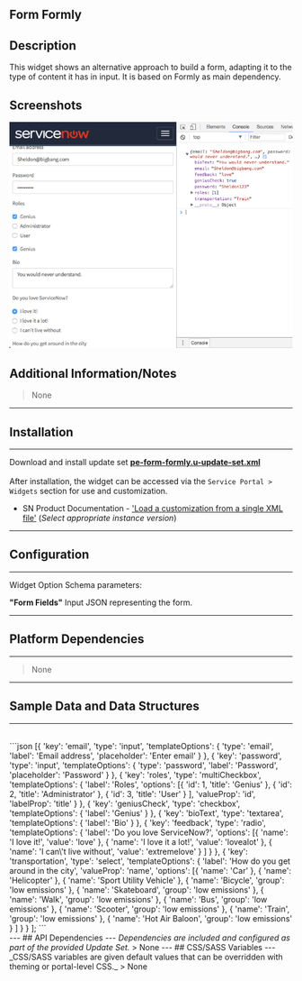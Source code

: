 ## Form Formly

## Description

This widget shows an alternative approach to build a form, adapting it to the type of content it has in input. It is based on Formly as main dependency.<br/>

## Screenshots
![](../images/pe-form-formly-01.png)
<br/>
## Additional Information/Notes
> None
---
## Installation
---
Download and install update set **[pe-form-formly.u-update-set.xml](pe-form-formly.u-update-set.xml)** <br/><br/>
After installation, the widget can be accessed via the `Service Portal > Widgets` section for use and customization.<br/>
* SN Product Documentation - ['Load a customization from a single XML file'](https://docs.servicenow.com/search?q=Load+a+customization+from+a+single+XML+file)   (<i>Select appropriate instance version</i>)
---
## Configuration
---
Widget Option Schema parameters:<br/>

**"Form Fields"** Input JSON representing the form.<br/>

---
## Platform Dependencies
---
> None
---
## Sample Data and Data Structures
---
<br/>
```json
[{
      'key': 'email',
      'type': 'input',
      'templateOptions': {
        'type': 'email',
        'label': 'Email address',
        'placeholder': 'Enter email'
      }
    },
    {
      'key': 'password',
      'type': 'input',
      'templateOptions': {
        'type': 'password',
        'label': 'Password',
        'placeholder': 'Password'
      }
    },
    {
      'key': 'roles',
      'type': 'multiCheckbox',
      'templateOptions': {
        'label': 'Roles',
        'options': [{
          'id': 1,
          'title': 'Genius'
        },
        {
          'id': 2,
          'title': 'Administrator'
        },
        {
          'id': 3,
          'title': 'User'
        }
        ],
        'valueProp': 'id',
        'labelProp': 'title'
      }
    },
    {
      'key': 'geniusCheck',
      'type': 'checkbox',
      'templateOptions': {
        'label': 'Genius'
      }
    },
    {
      'key': 'bioText',
      'type': 'textarea',
      'templateOptions': {
        'label': 'Bio'
      }
    },
    {
      'key': 'feedback',
      'type': 'radio',
      'templateOptions': {
        'label': 'Do you love ServiceNow?',
        'options': [{
          'name': 'I love it!',
          'value': 'love'
        },
        {
          'name': 'I love it a lot!',
          'value': 'lovealot'
        },
        {
          'name': 'I can\'t live without',
          'value': 'extremelove'
        }
        ]
      }
    },
    {
      'key': 'transportation',
      'type': 'select',
      'templateOptions': {
        'label': 'How do you get around in the city',
        'valueProp': 'name',
        'options': [{
          'name': 'Car'
        },
        {
          'name': 'Helicopter'
        },
        {
          'name': 'Sport Utility Vehicle'
        },
        {
          'name': 'Bicycle',
          'group': 'low emissions'
        },
        {
          'name': 'Skateboard',
          'group': 'low emissions'
        },
        {
          'name': 'Walk',
          'group': 'low emissions'
        },
        {
          'name': 'Bus',
          'group': 'low emissions'
        },
        {
          'name': 'Scooter',
          'group': 'low emissions'
        },
        {
          'name': 'Train',
          'group': 'low emissions'
        },
        {
          'name': 'Hot Air Baloon',
          'group': 'low emissions'
        }
        ]
      }
    }
];
```
<br/>
---
## API Dependencies
---
<i>Dependencies are included and configured as part of the provided Update Set.</i>
> None
---
## CSS/SASS Variables
---
_CSS/SASS variables are given default values that can be overridden with theming or portal-level CSS._
> None
